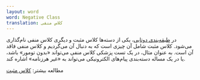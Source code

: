 ```yaml
---
layout: word
word: Negative Class
translation: کلاس منفی
---
```


در [طبقه‌بندی دوتایی](/B/binary_classification)، یکی از دسته‌ها کلاس مثبت و دیگری کلاس منفی نام‌گذاری می‌شود. کلاس مثبت شامل آن چیزی است که به دنبال آن می‌گردیم و کلاس منفی فاقد آن است. به عنوان مثال، در یک تست پزشکی کلاس منفی می‌تواند «بدون تومور» باشد، یا در یک مساله دسته‌بندی پیام‌های الکترونیکی می‌تواند به «غیر هرزنامه» اشاره کند.

مطالعه بیشتر: [کلاس مثبت](/P/positive_class)
